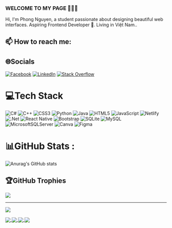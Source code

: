 ### WELCOME TO MY PAGE 👋👋👋
Hi, I'm Phong Nguyen, a student passionate about designing beautiful web interfaces. Aspiring Frontend Developer 💫. Living in Việt Nam..<br>
## 📫 How to reach me: 


## 🌐Socials
[![Facebook](https://img.shields.io/badge/Facebook-%231877F2.svg?logo=Facebook&logoColor=white)](https://facebook.com/https://www.facebook.com/gnohpgn/) [![LinkedIn](https://img.shields.io/badge/LinkedIn-%230077B5.svg?logo=linkedin&logoColor=white)](https://linkedin.com/in/https://www.linkedin.com/feed/) [![Stack Overflow](https://img.shields.io/badge/-Stackoverflow-FE7A16?logo=stack-overflow&logoColor=white)](https://stackoverflow.com/users/https://stackoverflow.com/users/29825999/phong-thanh) 

# 💻Tech Stack
![C#](https://img.shields.io/badge/c%23-%23239120.svg?style=for-the-badge&logo=c-sharp&logoColor=white) ![C++](https://img.shields.io/badge/c++-%2300599C.svg?style=for-the-badge&logo=c%2B%2B&logoColor=white) ![CSS3](https://img.shields.io/badge/css3-%231572B6.svg?style=for-the-badge&logo=css3&logoColor=white) ![Python](https://img.shields.io/badge/python-3670A0?style=for-the-badge&logo=python&logoColor=ffdd54) ![Java](https://img.shields.io/badge/java-%23ED8B00.svg?style=for-the-badge&logo=java&logoColor=white) ![HTML5](https://img.shields.io/badge/html5-%23E34F26.svg?style=for-the-badge&logo=html5&logoColor=white) ![JavaScript](https://img.shields.io/badge/javascript-%23323330.svg?style=for-the-badge&logo=javascript&logoColor=%23F7DF1E) ![Netlify](https://img.shields.io/badge/netlify-%23000000.svg?style=for-the-badge&logo=netlify&logoColor=#00C7B7) ![.Net](https://img.shields.io/badge/.NET-5C2D91?style=for-the-badge&logo=.net&logoColor=white)  ![React Native](https://img.shields.io/badge/react_native-%2320232a.svg?style=for-the-badge&logo=react&logoColor=%2361DAFB)  ![Bootstrap](https://img.shields.io/badge/bootstrap-%23563D7C.svg?style=for-the-badge&logo=bootstrap&logoColor=white) ![SQLite](https://img.shields.io/badge/sqlite-%2307405e.svg?style=for-the-badge&logo=sqlite&logoColor=white) ![MySQL](https://img.shields.io/badge/mysql-%2300f.svg?style=for-the-badge&logo=mysql&logoColor=white) ![MicrosoftSQLServer](https://img.shields.io/badge/Microsoft%20SQL%20Sever-CC2927?style=for-the-badge&logo=microsoft%20sql%20server&logoColor=white) ![Canva](https://img.shields.io/badge/Canva-%2300C4CC.svg?style=for-the-badge&logo=Canva&logoColor=white) 	![Figma](https://img.shields.io/badge/figma-%23F24E1E.svg?style=for-the-badge&logo=figma&logoColor=white)
# 📊GitHub Stats :

![Anurag's GitHub stats](https://github-readme-stats.vercel.app/api?username=PhongNguyen1210&show_icons=true&theme=radical)


## 🏆GitHub Trophies
![](https://github-trophies.vercel.app/?username=PhongNguyen1210&theme=dracula&no-frame=false&no-bg=false&margin-w=4)

---
[![](https://visitcount.itsvg.in/api?id=PhongNguyen1210&icon=0&color=0)](https://visitcount.itsvg.in)


<a href="https://github.com/PhongNguyen1210/PhongNguyen-Porfolio">
  <!-- Change the `github-readme-stats.anuraghazra1.vercel.app` to `github-readme-stats.vercel.app`  -->
  <img align="center" src="https://github-readme-stats.anuraghazra1.vercel.app/api/pin/?username=PhongNguyen1210&repo=PhongNguyen-Porfolio&theme=merko" />
</a>    
<a href="https://github.com/PhongNguyen1210/pirate-animation">
  <!-- Change the `github-readme-stats.anuraghazra1.vercel.app` to `github-readme-stats.vercel.app`  -->
  <img align="center" src="https://github-readme-stats.anuraghazra1.vercel.app/api/pin/?username=PhongNguyen1210&repo=pirate-animation&theme=merko" />
</a>

<a href="https://github.com/PhongNguyen1210/Doritos-Chips-PhongNguyen">
  <!-- Change the `github-readme-stats.anuraghazra1.vercel.app` to `github-readme-stats.vercel.app`  -->
  <img align="center" src="https://github-readme-stats.anuraghazra1.vercel.app/api/pin/?username=PhongNguyen1210&repo=Doritos-Chips-PhongNguyen&theme=gruvbox" />
</a>    
<a href="https://github.com/PhongNguyen1210/VN-Travel-PhongNguyen">
  <!-- Change the `github-readme-stats.anuraghazra1.vercel.app` to `github-readme-stats.vercel.app`  -->
  <img align="center" src="https://github-readme-stats.anuraghazra1.vercel.app/api/pin/?username=PhongNguyen1210&repo=VN-Travel-PhongNguyen&theme=dark" />
</a>

